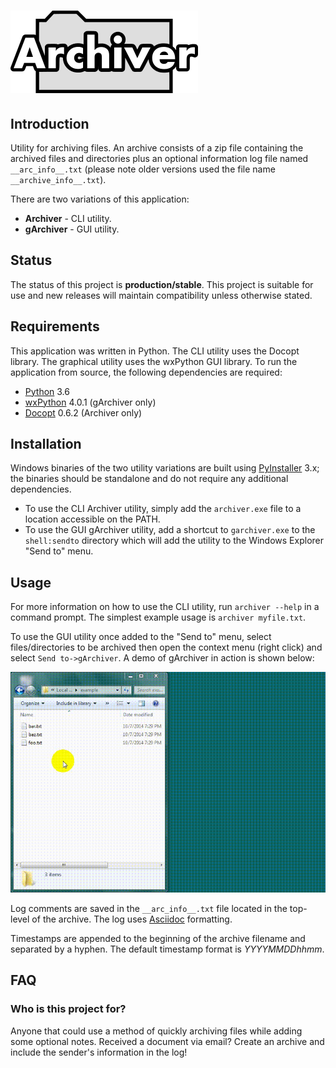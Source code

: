 # ![Archiver](doc/logo/archiver.png)

## Introduction
Utility for archiving files. An archive consists of a zip file containing the archived files and directories plus an optional information log file named `__arc_info__.txt` (please note older versions used the file name `__archive_info__.txt`).

There are two variations of this application:

  - **Archiver** - CLI utility.
  - **gArchiver** - GUI utility.

## Status
The status of this project is **production/stable**. This project is suitable for use and new releases will maintain compatibility unless otherwise stated.

## Requirements
This application was written in Python. The CLI utility uses the Docopt library. The graphical utility uses the wxPython GUI library. To run the application from source, the following dependencies are required:

  - [Python](http://python.org/) 3.6
  - [wxPython](http://wxpython.org/) 4.0.1 (gArchiver only)
  - [Docopt](https://github.com/docopt/docopt) 0.6.2 (Archiver only)

## Installation
Windows binaries of the two utility variations are built using [PyInstaller](http://www.pyinstaller.org/) 3.x; the binaries should be standalone and do not require any additional dependencies.

  - To use the CLI Archiver utility, simply add the `archiver.exe` file to a location accessible on the PATH.
  - To use the GUI gArchiver utility, add a shortcut to `garchiver.exe` to the `shell:sendto` directory which will add the utility to the Windows Explorer "Send to" menu.

## Usage
For more information on how to use the CLI utility, run `archiver --help` in a command prompt. The simplest example usage is `archiver myfile.txt`.

To use the GUI utility once added to the "Send to" menu, select files/directories to be archived then open the context menu (right click) and select `Send to->gArchiver`. A demo of gArchiver in action is shown below:

![gArchiver Demo](doc/demos/garchiver_demo.gif)

Log comments are saved in the `__arc_info__.txt` file located in the top-level of the archive. The log uses [Asciidoc](http://asciidoc.org/) formatting.

Timestamps are appended to the beginning of the archive filename and separated by a hyphen. The default timestamp format is *YYYYMMDDhhmm*.

## FAQ
### Who is this project for?
Anyone that could use a method of quickly archiving files while adding some optional notes. Received a document via email? Create an archive and include the sender's information in the log!
